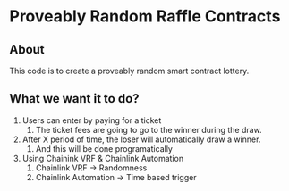 # Proveably Random Raffle Contracts

## About

This code is to create a proveably random smart contract lottery.

## What we want it to do?

1. Users can enter by paying for a ticket
   1. The ticket fees are going to go to the winner during the draw.
2. After X period of time, the loser will automatically draw a winner.
   1. And this will be done programatically
3. Using Chainink VRF & Chainlink Automation
   1. Chainlink VRF -> Randomness
   2. Chainlink Automation -> Time based trigger
